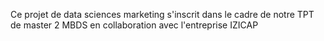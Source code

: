 Ce projet de data sciences marketing s'inscrit dans le cadre de notre TPT de master 2 MBDS 
en collaboration avec l'entreprise IZICAP

